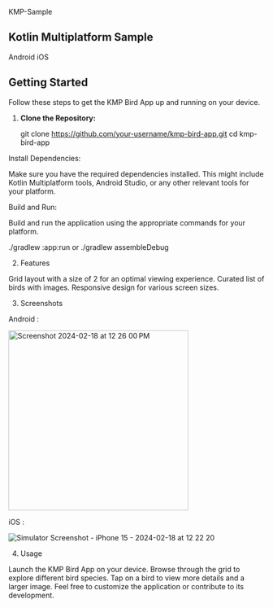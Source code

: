 KMP-Sample
## Kotlin Multiplatform Sample

Android
iOS

## Getting Started

Follow these steps to get the KMP Bird App up and running on your device.

1. **Clone the Repository:**

   git clone https://github.com/your-username/kmp-bird-app.git
   cd kmp-bird-app

Install Dependencies:

Make sure you have the required dependencies installed. This might include Kotlin Multiplatform tools, Android Studio, or any other relevant tools for your platform.

Build and Run:

Build and run the application using the appropriate commands for your platform.

./gradlew :app:run or ./gradlew assembleDebug

2. Features

  Grid layout with a size of 2 for an optimal viewing experience.
  Curated list of birds with images.
  Responsive design for various screen sizes.

3. Screenshots

  Android :

  <img width="354" alt="Screenshot 2024-02-18 at 12 26 00 PM" src="https://github.com/ManiRamesh18/bird-app/assets/50194808/a7d15a57-30fa-46c6-ade7-cb8ec9ac9a67">

  iOS :

  ![Simulator Screenshot - iPhone 15 - 2024-02-18 at 12 22 20](https://github.com/ManiRamesh18/bird-app/assets/50194808/e9c17e01-63a5-48eb-930f-44a64259ece9)

4. Usage

  Launch the KMP Bird App on your device.
  Browse through the grid to explore different bird species.
  Tap on a bird to view more details and a larger image.
  Feel free to customize the application or contribute to its development.



